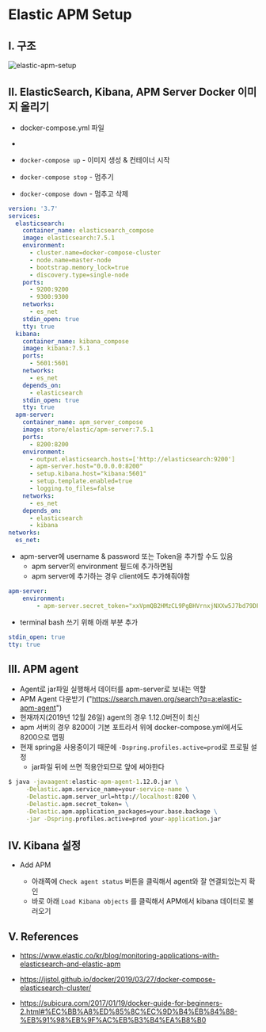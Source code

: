 # Elastic APM Setup

## I. 구조

![elastic-apm-setup](/Users/joohanlee/Downloads/elastic-apm-setup.png)

## II. ElasticSearch, Kibana, APM Server Docker 이미지 올리기

-  docker-compose.yml 파일

  - 
  - `docker-compose up` - 이미지 생성 & 컨테이너 시작
  - `docker-compose stop` - 멈추기
  - `docker-compose down` - 멈추고 삭제


```yaml
version: '3.7'
services:
  elasticsearch:
    container_name: elasticsearch_compose
    image: elasticsearch:7.5.1
    environment:
      - cluster.name=docker-compose-cluster
      - node.name=master-node
      - bootstrap.memory_lock=true
      - discovery.type=single-node
    ports:
      - 9200:9200
      - 9300:9300
    networks:
      - es_net
    stdin_open: true
    tty: true
  kibana:
    container_name: kibana_compose
    image: kibana:7.5.1
    ports:
      - 5601:5601
    networks:
      - es_net
    depends_on:
      - elasticsearch
    stdin_open: true
    tty: true
  apm-server:
    container_name: apm_server_compose
    image: store/elastic/apm-server:7.5.1
    ports:
      - 8200:8200
    environment:
      - output.elasticsearch.hosts=['http://elasticsearch:9200']
      - apm-server.host="0.0.0.0:8200"
      - setup.kibana.host="kibana:5601"
      - setup.template.enabled=true
      - logging.to_files=false
    networks:
      - es_net
    depends_on:
      - elasticsearch
      - kibana
networks:
  es_net:

```

- apm-server에 username & password 또는 Token을 추가할 수도 있음
  - apm server의 environment 필드에 추가하면됨
  - apm server에 추가하는 경우 client에도 추가해줘야함

```yaml
apm-server:
	environment:
		- apm-server.secret_token="xxVpmQB2HMzCL9PgBHVrnxjNXXw5J7bd79DFm6sjBJR5HPXDhcF8MSb3vv4bpg44"
```

- terminal bash 쓰기 위해 아래 부분 추가

```yaml
stdin_open: true
tty: true
```

## III. APM agent

- Agent로 jar파일 실행해서 데이터를 apm-server로 보내는 역할
- APM Agent 다운받기 ("https://search.maven.org/search?q=a:elastic-apm-agent")
- 현재까지(2019년 12월 26일) agent의 경우 1.12.0버전이 최신
- apm 서버의 경우 8200이 기본 포트라서 위에 docker-compose.yml에서도 8200으로 맵핑
- 현재 spring을 사용중이기 때문에 `-Dspring.profiles.active=prod`로 프로필 설정
  - jar파일 뒤에 쓰면 적용안되므로 앞에 써야한다 

```cmd
$ java -javaagent:elastic-apm-agent-1.12.0.jar \
     -Delastic.apm.service_name=your-service-name \
     -Delastic.apm.server_url=http://localhost:8200 \
     -Delastic.apm.secret_token= \
     -Delastic.apm.application_packages=your.base.backage \
     -jar -Dspring.profiles.active=prod your-application.jar
```

## IV. Kibana 설정

- Add APM

  - 아래쪽에 `Check agent status` 버튼을 클릭해서 agent와 잘 연결되었는지 확인
  - 바로 아래 `Load Kibana objects` 를 클릭해서 APM에서 kibana 데이터로 불러오기


## V. References

- https://www.elastic.co/kr/blog/monitoring-applications-with-elasticsearch-and-elastic-apm

- https://jistol.github.io/docker/2019/03/27/docker-compose-elasticsearch-cluster/

- https://subicura.com/2017/01/19/docker-guide-for-beginners-2.html#%EC%BB%A8%ED%85%8C%EC%9D%B4%EB%84%88-%EB%91%98%EB%9F%AC%EB%B3%B4%EA%B8%B0

